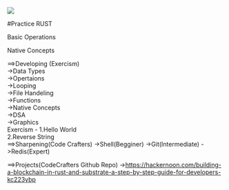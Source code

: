 <img src="https://th.bing.com/th/id/OIP.LBcw1ir85G1GEXDEMXxICQAAAA?rs=1&pid=ImgDetMain">

#Practice RUST

Basic Operations

Native Concepts


==>Developing (Exercism) <br>
             ->Data Types <br>
             ->Opertaions <br>
             ->Looping <br>
             ->File Handeling <br>
             ->Functions <br>
             ->Native Concepts<br>
             ->DSA<br>
             ->Graphics
             <br>
 Exercism - 1.Hello World <br> 
            2.Reverse String <br>
==>Sharpening(Code Crafters)
              ->Shell(Begginer)
              ->Git(Intermediate)
              ->Redis(Expert)

==>Projects(CodeCrafters Github Repo)
              ->https://hackernoon.com/building-a-blockchain-in-rust-and-substrate-a-step-by-step-guide-for-developers-kc223ybp
